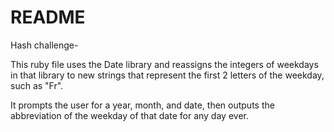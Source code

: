 README
======

Hash challenge-

This ruby file uses the Date library and reassigns the integers of weekdays in that library to new strings that represent the first 2 letters of the weekday, such as "Fr".

It prompts the user for a year, month, and date, then outputs the abbreviation of the weekday of that date for any day ever.
